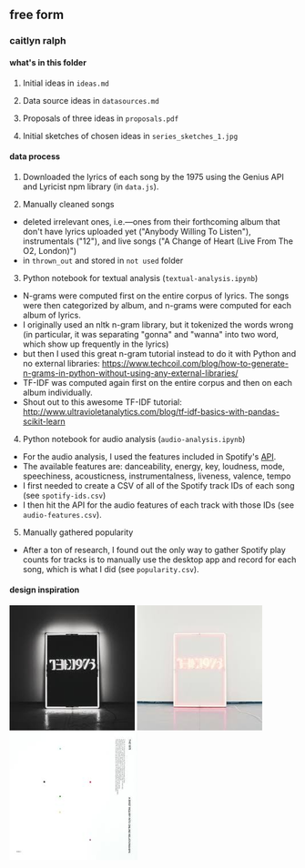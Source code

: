 ## free form
### caitlyn ralph

#### what's in this folder

1. Initial ideas in `ideas.md`

2. Data source ideas in `datasources.md`

3. Proposals of three ideas in `proposals.pdf`

4. Initial sketches of chosen ideas in `series_sketches_1.jpg`

#### data process

1. Downloaded the lyrics of each song by the 1975 using the Genius API and Lyricist npm library (in `data.js`).

2. Manually cleaned songs 
- deleted irrelevant ones, i.e.—ones from their forthcoming album that don't have lyrics uploaded yet ("Anybody Willing To Listen"), instrumentals ("12"), and live songs ("A Change of Heart (Live From The O2, London)")
- in `thrown_out` and stored in `not used` folder

3. Python notebook for textual analysis (`textual-analysis.ipynb`)
- N-grams were computed first on the entire corpus of lyrics. The songs were then categorized by album, and n-grams were computed for each album of lyrics.
- I originally used an nltk n-gram library, but it tokenized the words wrong (in particular, it was separating "gonna" and "wanna" into two word, which show up frequently in the lyrics)
- but then I used this great n-gram tutorial instead to do it with Python and no external libraries: https://www.techcoil.com/blog/how-to-generate-n-grams-in-python-without-using-any-external-libraries/ 
- TF-IDF was computed again first on the entire corpus and then on each album individually.
- Shout out to this awesome TF-IDF tutorial: http://www.ultravioletanalytics.com/blog/tf-idf-basics-with-pandas-scikit-learn

4. Python notebook for audio analysis (`audio-analysis.ipynb`)
- For the audio analysis, I used the features included in Spotify's <a href="https://developer.spotify.com/documentation/web-api/reference/tracks/get-several-audio-features/">API</a>.
- The available features are: danceability, energy, key, loudness, mode, speechiness, acousticness, instrumentalness, liveness, valence, tempo
- I first needed to create a CSV of all of the Spotify track IDs of each song (see `spotify-ids.csv`)
- I then hit the API for the audio features of each track with those IDs (see `audio-features.csv`).

5. Manually gathered popularity
- After a ton of research, I found out the only way to gather Spotify play counts for tracks is to manually use the desktop app and record for each song, which is what I did (see `popularity.csv`). 

#### design inspiration

![debut](debut.jpg)
![i like it](iliw.jpg)
![a brief inquiry](abi.jpg)
